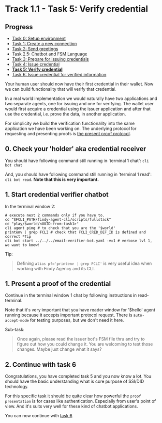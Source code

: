 # Track 1.1 - Task 5: Verify credential

## Progress

* [Task 0: Setup environment](../README.md)
* [Task 1: Create a new connection](../task1/README.md)
* [Task 2: Send greetings](../task2/README.md)
* [Task 2.5: Chatbot and FSM Language](../task2.5/README.md)
* [Task 3: Prepare for issuing credentials](../task3/README.md)
* [Task 4: Issue credential](../task4/README.md)
* [**Task 5: Verify credential**](../task5/README.md)
* [Task 6: Issue credential for verified information](../task6/README.md)

Your human user should now have their first credential in their wallet. Now
we can build functionality that will verify that credential.

In a real world implementation we would naturally have two applications and two
separate agents, one for issuing and one for verifying. The wallet user would
first acquire a credential using the issuer application and after that use the
credential, i.e. prove the data, in another application.

For simplicity we build the verification functionality into the same application
we have been working on. The underlying protocol for requesting and presenting
proofs is [the present proof
protocol](https://github.com/hyperledger/aries-rfcs/blob/main/features/0037-present-proof/README.md).

## 0. Check your 'holder' aka credential receiver

You should have following command still running in 'terminal 1 chat':
`cli bot chat`

And, you should have following command still running in 'terminal 1 read':
`cli bot read`. **Note that this is very important.**

## 1. Start credential verifier chatbot

In the terminal window 2:
```shell
# execute next 2 commands only if you have to.
cd "$FCLI_PATH/findy-agent-cli/scripts/fullstack"
cd "play/$world/<UUID-from-task1>"
cli agent ping # to check that you are the '$world'
printenv | grep FCLI # check that FCLI_CRED_DEF_ID is defined and correct *Tip
cli bot start ../../../email-verifier-bot.yaml -v=1 # verbose lvl 1, we want to know!
```

Tip:
> Defining `alias pf='printenv | grep FCLI'` is very useful idea when working
> with Findy Agency and its CLI.

## 1. Present a proof of the credential

Continue in the terminal window 1 chat by following instructions in
read-terminal.

Note that it's very important that you have reader window for '$hello' agent
running because it accepts important protocol request. There is
`auto-accept-mode` for testing purposes, but we don't need it here.

Sub-task:
> Once again, please read the issuer bot's FSM file thru and try to figure out
> how you could change it. You are welcoming to test those changes. Maybe just
> change what it says?

## 2. Continue with task 6

Congratulations, you have completed task 5 and you now know a lot. You should
have the basic understanding what is core purpose of SSI/DID technology.

For this specific task it should be quite clear how powerful the `proof
presentation` is for cases like authentication. Especially from user's point of
view. And it's suits very well for these kind of chatbot applications.

You can now continue with [task 6](../task6/README.md).

